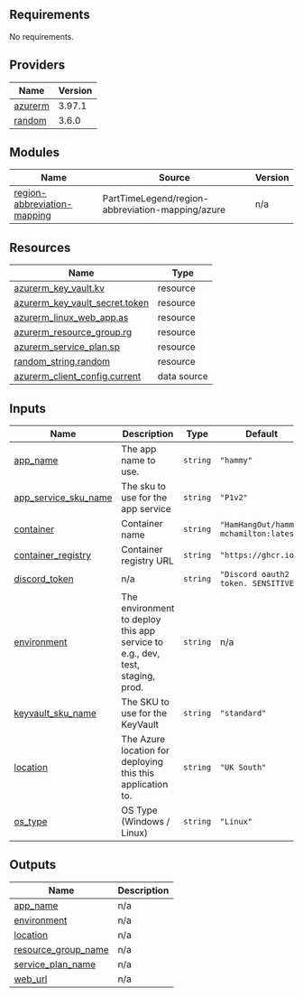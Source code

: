 <!-- BEGIN_TF_DOCS -->
## Requirements

No requirements.

## Providers

| Name | Version |
|------|---------|
| <a name="provider_azurerm"></a> [azurerm](#provider\_azurerm) | 3.97.1 |
| <a name="provider_random"></a> [random](#provider\_random) | 3.6.0 |

## Modules

| Name | Source | Version |
|------|--------|---------|
| <a name="module_region-abbreviation-mapping"></a> [region-abbreviation-mapping](#module\_region-abbreviation-mapping) | PartTimeLegend/region-abbreviation-mapping/azure | n/a |

## Resources

| Name | Type |
|------|------|
| [azurerm_key_vault.kv](https://registry.terraform.io/providers/hashicorp/azurerm/latest/docs/resources/key_vault) | resource |
| [azurerm_key_vault_secret.token](https://registry.terraform.io/providers/hashicorp/azurerm/latest/docs/resources/key_vault_secret) | resource |
| [azurerm_linux_web_app.as](https://registry.terraform.io/providers/hashicorp/azurerm/latest/docs/resources/linux_web_app) | resource |
| [azurerm_resource_group.rg](https://registry.terraform.io/providers/hashicorp/azurerm/latest/docs/resources/resource_group) | resource |
| [azurerm_service_plan.sp](https://registry.terraform.io/providers/hashicorp/azurerm/latest/docs/resources/service_plan) | resource |
| [random_string.random](https://registry.terraform.io/providers/hashicorp/random/latest/docs/resources/string) | resource |
| [azurerm_client_config.current](https://registry.terraform.io/providers/hashicorp/azurerm/latest/docs/data-sources/client_config) | data source |

## Inputs

| Name | Description | Type | Default | Required |
|------|-------------|------|---------|:--------:|
| <a name="input_app_name"></a> [app\_name](#input\_app\_name) | The app name to use. | `string` | `"hammy"` | no |
| <a name="input_app_service_sku_name"></a> [app\_service\_sku\_name](#input\_app\_service\_sku\_name) | The sku to use for the app service | `string` | `"P1v2"` | no |
| <a name="input_container"></a> [container](#input\_container) | Container name | `string` | `"HamHangOut/hammy-mchamilton:latest"` | no |
| <a name="input_container_registry"></a> [container\_registry](#input\_container\_registry) | Container registry URL | `string` | `"https://ghcr.io"` | no |
| <a name="input_discord_token"></a> [discord\_token](#input\_discord\_token) | n/a | `string` | `"Discord oauth2 token. SENSITIVE."` | no |
| <a name="input_environment"></a> [environment](#input\_environment) | The environment to deploy this app service to e.g., dev, test, staging, prod. | `string` | n/a | yes |
| <a name="input_keyvault_sku_name"></a> [keyvault\_sku\_name](#input\_keyvault\_sku\_name) | The SKU to use for the KeyVault | `string` | `"standard"` | no |
| <a name="input_location"></a> [location](#input\_location) | The Azure location for deploying this this application to. | `string` | `"UK South"` | no |
| <a name="input_os_type"></a> [os\_type](#input\_os\_type) | OS Type (Windows / Linux) | `string` | `"Linux"` | no |

## Outputs

| Name | Description |
|------|-------------|
| <a name="output_app_name"></a> [app\_name](#output\_app\_name) | n/a |
| <a name="output_environment"></a> [environment](#output\_environment) | n/a |
| <a name="output_location"></a> [location](#output\_location) | n/a |
| <a name="output_resource_group_name"></a> [resource\_group\_name](#output\_resource\_group\_name) | n/a |
| <a name="output_service_plan_name"></a> [service\_plan\_name](#output\_service\_plan\_name) | n/a |
| <a name="output_web_url"></a> [web\_url](#output\_web\_url) | n/a |
<!-- END_TF_DOCS -->